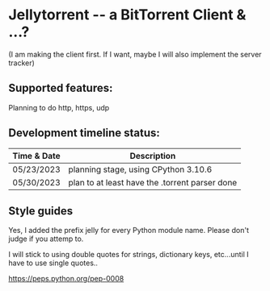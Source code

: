 # Jellytorrent -- a BitTorrent Client & ...?

(I am making the client first. If I want, maybe I will also implement the server tracker)

## Supported features:
Planning to do http, https, udp 


## Development timeline status:<br>
| Time & Date | Description |
| --- | --- |
| 05/23/2023 | planning stage, using CPython 3.10.6 |
| 05/30/2023 | plan to at least have the .torrent parser done |


## Style guides
Yes, I added the prefix jelly for every Python module name. Please don't judge if you attemp to.<br> 

I will stick to using double quotes for strings, dictionary keys, etc...until I have to use single quotes..<br>

https://peps.python.org/pep-0008

